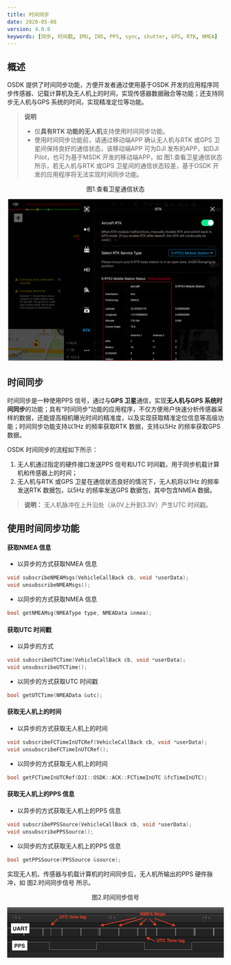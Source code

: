 ```yaml
---
title: 时间同步
date: 2020-05-08
version: 4.0.0
keywords: [同步, 时间戳, IMU, INS, PPS, sync, shutter, GPS, RTK, NMEA]
---
```


## 概述
OSDK 提供了时间同步功能，方便开发者通过使用基于OSDK 开发的应用程序同步传感器、记载计算机及无人机上的时间，实现传感器数据融合等功能；还支持同步无人机与GPS 系统的时间，实现精准定位等功能。

> **说明** 
> * 仅**具有RTK 功能的无人机**支持使用时间同步功能。
> * 使用时间同步功能前，请通过移动端APP 确认无人机与RTK 或GPS 卫星间保持良好的通信状态，该移动端APP 可为DJI 发布的APP，如DJI Pilot，也可为基于MSDK 开发的移动端APP，如 图1.查看卫星通信状态 所示，若无人机与RTK 或GPS 卫星间的通信状态较差，基于OSDK 开发的应用程序将无法实现时间同步功能。  
<div>
<div style="text-align: center"><p>图1.查看卫星通信状态 </p>
</div>
<div style="text-align: center"><p><span>
      <img src="../../images/positioning_prerequisites.png" width="500" alt/></span></p>
</div></div>

## 时间同步
时间同步是一种使用PPS 信号，通过与**GPS 卫星**通信，实现**无人机与GPS 系统时间同步**的功能；具有“时间同步”功能的应用程序，不仅方便用户快速分析传感器采样的数据，还能提高相机曝光时间的精准度，以及实现获取精准定位信息等高级功能；时间同步功能支持以1Hz 的频率获取RTK 数据，支持以5Hz 的频率获取GPS 数据。     

OSDK 时间同步的流程如下所示：    
1. 无人机通过指定的硬件接口发送PPS 信号和UTC 时间戳，用于同步机载计算机和传感器上的时间；
2. 无人机与RTK 或GPS 卫星在通信状态良好的情况下，无人机将以1Hz 的频率发送RTK 数据包，以5Hz 的频率发送GPS 数据包，其中包含NMEA 数据。

> **说明：** 无人机脉冲在上升沿处（从0V上升到3.3V）产生UTC 时间戳。

## 使用时间同步功能

#### 获取NMEA 信息

* 以异步的方式获取NMEA 信息
```c++
void subscribeNMEAMsgs(VehicleCallBack cb, void *userData);
void unsubscribeNMEAMsgs();
```

* 以同步的方式获取NMEA 信息
```c++
bool getNMEAMsg(NMEAType type, NMEAData &nmea);
```

#### 获取UTC 时间戳
* 以异步的方式

```c++
void subscribeUTCTime(VehicleCallBack cb, void *userData);
void unsubscribeUTCTime();
```

* 以同步的方式获取UTC 时间戳

```c++
bool getUTCTime(NMEAData &utc);
```

#### 获取无人机上的时间
* 以异步的方式获取无人机上的时间
```c++
void subscribeFCTimeInUTCRef(VehicleCallBack cb, void *userData);
void unsubscribeFCTimeInUTCRef();
```
* 以同步的方式获取无人机上的时间
```c++
bool getFCTimeInUTCRef(DJI::OSDK::ACK::FCTimeInUTC &fcTimeInUTC);
```

#### 获取无人机上的PPS 信息
* 以异步的方式获取无人机上的PPS 信息
```c++
void subscribePPSSource(VehicleCallBack cb, void *userData);
void unsubscribePPSSource();
```
* 以同步的方式获取无人机上的PPS 信息

```c++
bool getPPSSource(PPSSource &source);
```

实现无人机、传感器与机载计算机的时间同步后，无人机所输出的PPS 硬件脉冲，如 图2.时间同步信号 所示。

<div>
<div style="text-align: center"><p>图2.时间同步信号</p>
</div>
<div style="text-align: center"><p><span>
      <img src="../../images/samples/pps-uart-logic-analyzer.png" width="550" style="vertical-align:middle" alt/></span></p>
</div></div>
      
